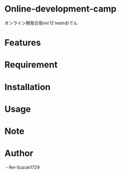# Online-development-camp
オンライン開発合宿vol.12 teamおでん
 
# Features
# Requirement

# Installation

# Usage
# Note

# Author
 
 ・Rei-Suzuki1729
